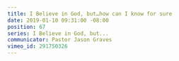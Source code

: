 ```yaml
---
title: I Believe in God, but…how can I know for sure
date: 2019-01-10 09:31:00 -08:00
position: 67
series: I Believe in God, but...
communicator: Pastor Jason Graves
vimeo_id: 291750326
---
```


